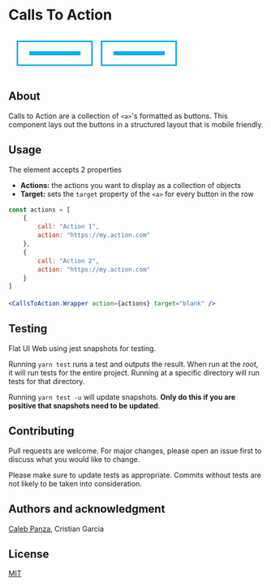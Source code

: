 # Calls To Action

![alt christ-fellowship-flat-ui](/docs/static/CallsToAction/Calls-To-Action.png)
## About
Calls to Action are a collection of `<a>`'s formatted as buttons. This component lays out the buttons in a structured layout that is mobile friendly.

## Usage
The element accepts 2 properties
* **Actions:** the actions you want to display as a collection of objects
* **Target:** sets the `target` property of the `<a>` for every button in the row


```jsx
const actions = [
    {
        call: "Action 1",
        action: "https://my.action.com"
    },
    {
        call: "Action 2",
        action: "https://my.action.com"
    }
]

<CallsToAction.Wrapper action={actions} target="blank" />
```


## Testing
Flat UI Web using jest snapshots for testing.

Running `yarn test` runs a test and outputs the result. When run at the _root_, it will run tests for the entire project. Running at a specific directory will run tests for that directory.

Running `yarn test -u` will update snapshots. **Only do this if you are positive that snapshots need to be updated**.

## Contributing
Pull requests are welcome. For major changes, please open an issue first to discuss what you would like to change.

Please make sure to update tests as appropriate. Commits without tests are not likely to be taken into consideration.

## Authors and acknowledgment
[Caleb Panza](https://github.com/calebpanza), Cristian Garcia

## License
[MIT](https://choosealicense.com/licenses/mit/)